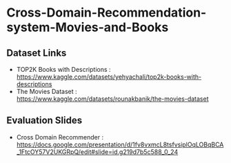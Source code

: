 # Cross-Domain-Recommendation-system-Movies-and-Books

## Dataset Links 
* TOP2K Books with Descriptions : https://www.kaggle.com/datasets/yehyachali/top2k-books-with-descriptions
* The Movies Dataset : https://www.kaggle.com/datasets/rounakbanik/the-movies-dataset
   
## Evaluation Slides
* Cross Domain Recommender : https://docs.google.com/presentation/d/1fv8vxmcL8tsfvsiplOqLOBqBCA_1FtcOY57V2UKGRpQ/edit#slide=id.g219d7b5c588_0_24
